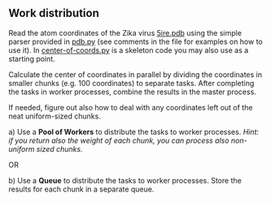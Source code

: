 ## Work distribution

Read the atom coordinates of the Zika virus [5ire.pdb](5ire.pdb) using the
simple parser provided in [pdb.py](pdb.py) (see comments in the file for
examples on how to use it). In [center-of-coords.py](center-of-coords.py) is a
skeleton code you may also use as a starting point.

Calculate the center of coordinates in parallel by dividing the coordinates
in smaller chunks (e.g. 100 coordinates) to separate tasks. After completing
the tasks in worker processes, combine the results in the master process.

If needed, figure out also how to deal with any coordinates left out of the
neat uniform-sized chunks.

a) Use a **Pool of Workers** to distribute the tasks to worker processes.
   *Hint: if you return also the weight of each chunk, you can process also
   non-uniform sized chunks.*

OR

b) Use a **Queue** to distribute the tasks to worker processes. Store the
   results for each chunk in a separate queue.
